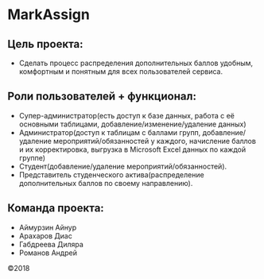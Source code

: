 # MarkAssign
## Цель проекта:
- Сделать процесс распределения дополнительных баллов удобным, комфортным и понятным для всех пользователей сервиса.

## Роли пользователей + функционал:
- Супер-администратор(есть доступ к базе данных, работа с её основными таблицами, добавление/изменение/удаление данных)
- Администратор(доступ к таблицам с баллами групп, добавление/удаление мероприятий/обязанностей у каждого, начисление баллов и их корректировка, выгрузка в Microsoft Excel данных по каждой группе)
- Студент(добавление/удаление мероприятий/обязанностей).
- Представитель студенческого актива(распределение дополнительных баллов по своему направлению).

## Команда проекта:
- Аймурзин Айнур
- Арахаров Диас
- Габдреева Диляра
- Романов Андрей

©2018

